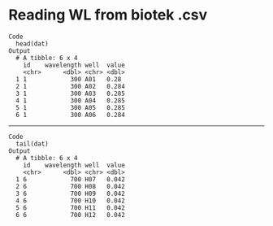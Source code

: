 # Reading WL from biotek .csv

    Code
      head(dat)
    Output
      # A tibble: 6 x 4
        id    wavelength well  value
        <chr>      <dbl> <chr> <dbl>
      1 1            300 A01   0.28 
      2 1            300 A02   0.284
      3 1            300 A03   0.285
      4 1            300 A04   0.285
      5 1            300 A05   0.285
      6 1            300 A06   0.284

---

    Code
      tail(dat)
    Output
      # A tibble: 6 x 4
        id    wavelength well  value
        <chr>      <dbl> <chr> <dbl>
      1 6            700 H07   0.042
      2 6            700 H08   0.042
      3 6            700 H09   0.042
      4 6            700 H10   0.042
      5 6            700 H11   0.042
      6 6            700 H12   0.042

